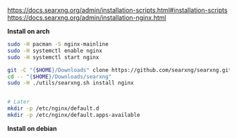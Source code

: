 
https://docs.searxng.org/admin/installation-scripts.html#installation-scripts
https://docs.searxng.org/admin/installation-nginx.html

**Install on arch**

```bash
sudo -H pacman -S nginx-mainline
sudo -H systemctl enable nginx
sudo -H systemctl start nginx

git -C "{$HOME}/Downloads" clone https://github.com/searxng/searxng.git searxng
cd -- "{$HOME}/Downloads/searxng"
sudo -H ./utils/searxng.sh install nginx


# Later
mkdir -p /etc/nginx/default.d
mkdir -p /etc/nginx/default.apps-available

```

**Install on debian**


